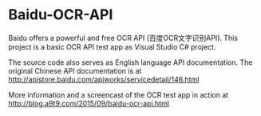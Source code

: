 # Baidu-OCR-API
Baidu offers a powerful and free OCR API (百度OCR文字识别API).
This project is a basic OCR API test app as Visual Studio C# project.

The source code  also serves as English language API documentation. 
The original Chinese API documentation is at http://apistore.baidu.com/apiworks/servicedetail/146.html

More information and a screencast of the OCR test app in action at  http://blog.a9t9.com/2015/09/baidu-ocr-api.html 

